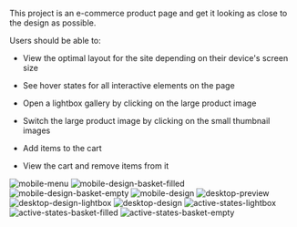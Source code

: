 This project is an e-commerce product page and get it looking as close to the design as possible.

Users should be able to:

- View the optimal layout for the site depending on their device's screen size

- See hover states for all interactive elements on the page

- Open a lightbox gallery by clicking on the large product image

- Switch the large product image by clicking on the small thumbnail images

- Add items to the cart

- View the cart and remove items from it
  
![mobile-menu](https://github.com/jarher/Ecommerce_productPage/assets/7361853/ac623278-5f72-4a28-854f-17efe702d52b)
![mobile-design-basket-filled](https://github.com/jarher/Ecommerce_productPage/assets/7361853/29119194-7036-42ed-ab8f-fc526d2e9b5a)
![mobile-design-basket-empty](https://github.com/jarher/Ecommerce_productPage/assets/7361853/3ddb23f7-c041-426a-82c1-d61bad7e73d6)
![mobile-design](https://github.com/jarher/Ecommerce_productPage/assets/7361853/57bd180e-979f-42d4-ab77-4e169079997e)
![desktop-preview](https://github.com/jarher/Ecommerce_productPage/assets/7361853/9c164e9b-1106-486e-b65d-0c61286d878a)
![desktop-design-lightbox](https://github.com/jarher/Ecommerce_productPage/assets/7361853/3a392a31-7aa8-4094-a88d-a6f72b836920)
![desktop-design](https://github.com/jarher/Ecommerce_productPage/assets/7361853/a903585f-3e28-46a5-8473-85cd86f89ae8)
![active-states-lightbox](https://github.com/jarher/Ecommerce_productPage/assets/7361853/e7b55cc8-e273-4b8b-94c4-d0da1b4e08d4)
![active-states-basket-filled](https://github.com/jarher/Ecommerce_productPage/assets/7361853/4acf127d-3877-48fd-9456-792655d41b36)
![active-states-basket-empty](https://github.com/jarher/Ecommerce_productPage/assets/7361853/49dfebee-efb0-40a8-adc1-3c6e3c335be8)
